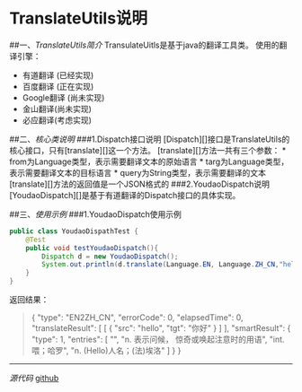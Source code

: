 #  TranslateUtils说明

##一、*TranslateUtils简介*
TransulateUitls是基于java的翻译工具类。
使用的翻译引擎：
* 有道翻译 (已经实现)
* 百度翻译 (正在实现)
* Google翻译 (尚未实现)
* 金山翻译(尚未实现)
* 必应翻译(考虑实现)

##二、*核心类说明*
###1.Dispatch接口说明
	[Dispatch][]接口是TranslateUtils的核心接口，只有[translate][]这一个方法。
	[translate][]方法一共有三个参数：
	* from为Language类型，表示需要翻译文本的原始语言
	* targ为Language类型，表示需要翻译文本的目标语言
	* query为String类型，表示需要翻译的文本
	[translate][]方法的返回值是一个JSON格式的
###2.YoudaoDispatch说明
	[YoudaoDispatch][]是基于有道翻译的Dispatch接口的具体实现。

##三、*使用示例*
###1.YoudaoDispatch使用示例
```JAVA
public class YoudaoDispathTest {
	@Test
	public void testYoudaoDispatch(){
		Dispatch d = new YoudaoDispatch();
		System.out.println(d.translate(Language.EN, Language.ZH_CN,"hello"));
	}
}
```
返回结果：
>{
    "type": "EN2ZH_CN",
    "errorCode": 0,
    "elapsedTime": 0,
    "translateResult": [
        [
            {
                "src": "hello",
                "tgt": "你好"
            }
        ]
    ],
    "smartResult": {
        "type": 1,
        "entries": [
            "",
            "n. 表示问候， 惊奇或唤起注意时的用语",
            "int. 喂；哈罗",
            "n. (Hello)人名；(法)埃洛"
        ]
    }
}

***
*源代码*
[github]([https://github.com/damingerdai/TranslateUtils](https://github.com/damingerdai/TranslateUtils))